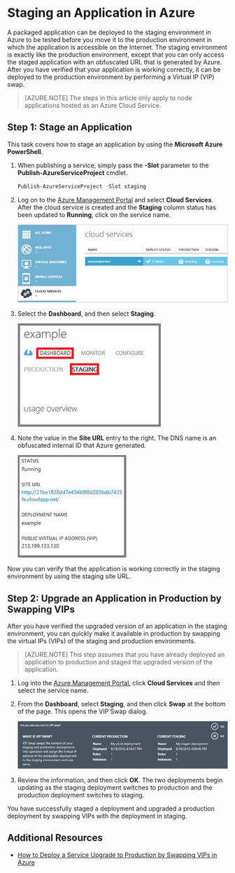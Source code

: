 <properties 
	pageTitle="Stage a cloud service deployment (Node.js) | Microsoft Azure" 
	description="Learn how to deploy your Azure application to a staging environment, then deploy to a production environment using Virtual IP (VIP) swap." 
	services="cloud-services" 
	documentationCenter="nodejs" 
	authors="rmcmurray" 
	manager="wpickett" 
	editor=""/>

<tags 
	ms.service="cloud-services" 
	ms.workload="tbd" 
	ms.tgt_pltfrm="na" 
	ms.devlang="nodejs" 
	ms.topic="article" 
	ms.date="11/20/2015" 
	ms.author="robmcm"/>



# Staging an Application in Azure

A packaged application can be deployed to the staging environment in
Azure to be tested before you move it to the production
environment in which the application is accessible on the Internet. The
staging environment is exactly like the production environment, except
that you can only access the staged application with an obfuscated URL
that is generated by Azure. After you have verified that your
application is working correctly, it can be deployed to the production
environment by performing a Virtual IP (VIP) swap.

> [AZURE.NOTE] The steps in this article only apply to node applications hosted as an Azure Cloud Service.

## Step 1: Stage an Application

This task covers how to stage an application by using the **Microsoft
Azure PowerShell**.

1.  When publishing a service, simply pass the **-Slot** parameter to
    the **Publish-AzureServiceProject** cmdlet.

    ```powershell
    Publish-AzureServiceProject -Slot staging
    ```

2.  Log on to the [Azure Management Portal] and select **Cloud Services**. After the cloud service is created and the **Staging** column status has been updated to **Running**, click on the service name.

	![portal displaying a running service][cloud-service]

3.  Select the **Dashboard**, and then select **Staging**.

	![cloud service dashboard][cloud-service-dashboard]

4. Note the value in the **Site URL** entry to the right. The DNS name is an obfuscated internal ID that Azure generated.

    ![site url][cloud-service-staging-url]

Now you can verify that the application is working correctly in the staging environment by using the staging site URL.

## Step 2: Upgrade an Application in Production by Swapping VIPs

After you have verified the upgraded version of an application in the
staging environment, you can quickly make it available in production by
swapping the virtual IPs (VIPs) of the staging and production
environments.

> [AZURE.NOTE] This step assumes that you have already deployed an
application to production and staged the upgraded version of the
application.

1.  Log into the [Azure Management Portal], click **Cloud Services** and then select the service name.

2.  From the **Dashboard**, select **Staging**, and then click **Swap** at the bottom of the page. This opens the VIP Swap dialog.

    ![vip swap dialog][vip-swap-dialog]

3.  Review the information, and then click **OK**. The two deployments begin updating as the staging deployment switches to production and the production deployment switches to staging.

You have successfully staged a deployment and upgraded a production
deployment by swapping VIPs with the deployment in staging.

## Additional Resources

- [How to Deploy a Service Upgrade to Production by Swapping VIPs in Azure]

[Azure Management Portal]: http://manage.windowsazure.com
[cloud-service]: ./media/cloud-services-nodejs-stage-application/staging-cloud-service-running.png
[cloud-service-dashboard]: ./media/cloud-services-nodejs-stage-application/cloud-service-dashboard-staging.png
[cloud-service-staging-url]: ./media/cloud-services-nodejs-stage-application/cloud-service-staging-url.png
[vip-swap-dialog]: ./media/cloud-services-nodejs-stage-application/vip-swap-dialog.png
[How to Deploy a Service Upgrade to Production by Swapping VIPs in Azure]: cloud-services-how-to-manage.md#how-to-swap-deployments-to-promote-a-staged-deployment-to-production
